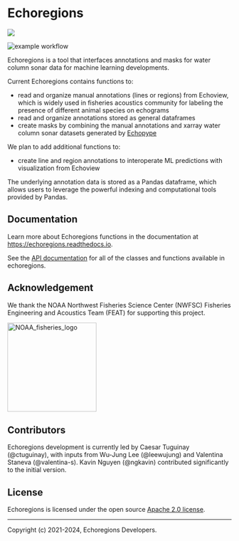 # Echoregions
<a href="https://echoregions.readthedocs.io/en/latest/?badge=latest">
<img src="https://readthedocs.org/projects/echoregions/badge/?version=latest"/>
</a>

![example workflow](https://github.com/OSOceanAcoustics/echoregions/actions/workflows/pytest.yml/badge.svg)


Echoregions is a tool that interfaces annotations and masks for water column sonar data for machine learning developments.

Current Echoregions contains functions to:
- read and organize manual annotations (lines or regions) from Echoview, which is widely used in fisheries acoustics community for labeling the presence of different animal species on echograms
- read and organize annotations stored as general dataframes
- create masks by combining the manual annotations and xarray water column sonar datasets generated by [Echopype](https://github.com/OSOceanAcoustics/echopype)

We plan to add additional functions to:
- create line and region annotations to interoperate ML predictions with visualization from Echoview

The underlying annotation data is stored as a Pandas dataframe, which allows users to leverage the powerful indexing and computational tools provided by Pandas.



## Documentation

Learn more about Echoregions functions in the documentation at https://echoregions.readthedocs.io.

See the [API documentation](https://echoregions.readthedocs.io/en/latest/api.html) for all of the classes and functions available in echoregions.



## Acknowledgement

We thank the NOAA Northwest Fisheries Science Center (NWFSC) Fisheries Engineering and Acoustics Team (FEAT) for supporting this project.

<img src="docs/images/noaa_fisheries_logo.png" alt="NOAA_fisheries_logo" width="200">



## Contributors

Echoregions development is currently led by Caesar Tuguinay (@ctuguinay), with inputs from Wu-Jung Lee (@leewujung) and Valentina Staneva (@valentina-s). Kavin Nguyen (@ngkavin) contributed significantly to the initial version.



## License

Echoregions is licensed under the open source [Apache 2.0 license](https://opensource.org/licenses/Apache-2.0).

---------------

Copyright (c) 2021-2024, Echoregions Developers.
